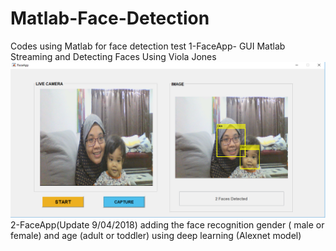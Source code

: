 # Matlab-Face-Detection
Codes using Matlab for face detection
test
1-FaceApp- GUI Matlab Streaming and Detecting Faces Using Viola Jones
![alt text](https://github.com/sitisofiah/Matlab-Face-Detection/blob/master/FaceApp_VJ.png)
2-FaceApp(Update 9/04/2018) adding the face recognition gender ( male or female) and age (adult or toddler) using deep learning (Alexnet model)
